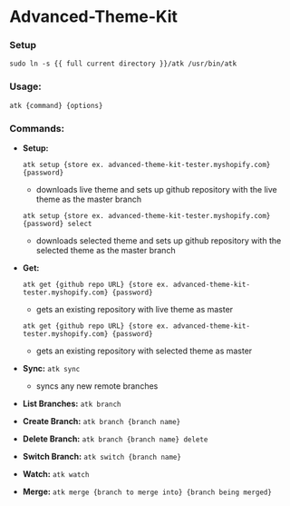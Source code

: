# Advanced-Theme-Kit

### Setup

```
sudo ln -s {{ full current directory }}/atk /usr/bin/atk
```

### Usage:

```atk {command} {options}```

### Commands:

   * **Setup:** 
   
      ```atk setup {store ex. advanced-theme-kit-tester.myshopify.com} {password}```

      * downloads live theme and sets up github repository with the live theme as the master branch
      
      ```atk setup {store ex. advanced-theme-kit-tester.myshopify.com} {password} select```
      
      * downloads selected theme and sets up github repository with the selected theme as the master branch

   * **Get:** 
   
      ```atk get {github repo URL} {store ex. advanced-theme-kit-tester.myshopify.com} {password}```

      * gets an existing repository with live theme as master

      ```atk get {github repo URL} {store ex. advanced-theme-kit-tester.myshopify.com} {password}```

      * gets an existing repository with selected theme as master
      
   * **Sync:** ```atk sync```

      * syncs any new remote branches

   * **List Branches:** ```atk branch```
   * **Create Branch:** ```atk branch {branch name}```
   * **Delete Branch:** ```atk branch {branch name} delete```

   * **Switch Branch:** ```atk switch {branch name}```

   * **Watch:** ```atk watch```

   * **Merge:** ```atk merge {branch to merge into} {branch being merged}```

